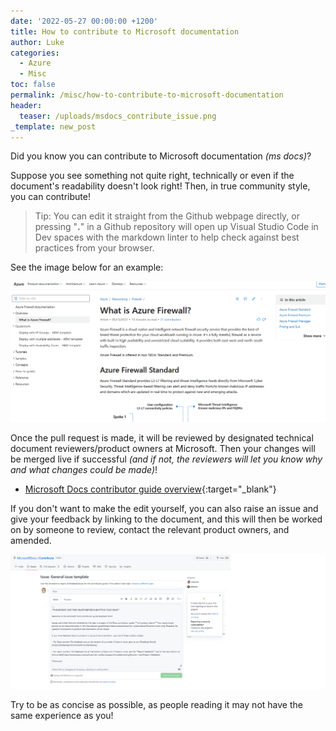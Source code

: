 ```yaml
---
date: '2022-05-27 00:00:00 +1200'
title: How to contribute to Microsoft documentation
author: Luke
categories:
  - Azure
  - Misc
toc: false
permalink: /misc/how-to-contribute-to-microsoft-documentation
header:
  teaser: /uploads/msdocs_contribute_issue.png
_template: new_post
---
```


Did you know you can contribute to Microsoft documentation _(ms docs)_?

Suppose you see something not quite right, technically or even if the document's readability doesn't look right! Then, in true community style, you can contribute!

> Tip: You can edit it straight from the Github webpage directly, or pressing "**.**" in a Github repository will open up Visual Studio Code in Dev spaces with the markdown linter to help check against best practices from your browser.

See the image below for an example:

![Update Microsoft documentation](/uploads/updatemsdocs.gif)

Once the pull request is made, it will be reviewed by designated technical document reviewers/product owners at Microsoft. Then your changes will be merged live if successful _(and if not, the reviewers will let you know why and what changes could be made)_!

* [Microsoft Docs contributor guide overview](https://learn.microsoft.com/en-us/contribute/?WT.mc_id=AZ-MVP-5004796 "Microsoft Docs contributor guide overview"){:target="_blank"}

If you don't want to make the edit yourself, you can also raise an issue and give your feedback by linking to the document, and this will then be worked on by someone to review, contact the relevant product owners, and amended.

![MS Docs  - GitHub Raise an Issue](/uploads/msdocs_contribute_issue.png "MS Docs  - GitHub Raise an Issue")

Try to be as concise as possible, as people reading it may not have the same experience as you!
